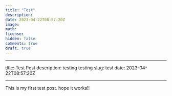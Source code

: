 ```yaml
---
title: "Test"
description: 
date: 2023-04-22T08:57:20Z
image: 
math: 
license: 
hidden: false
comments: true
draft: true
---
```

---
title: Test Post
description: testing testing
slug: test
date: 2023-04-22T08:57:20Z
<!-- image: 
cover.jpg
categories:
    - Example Category
tags:
    - Example Tag -->
---

This is my first test post. hope it works!!